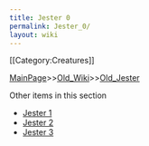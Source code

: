 ```yaml
---
title: Jester 0
permalink: Jester_0/
layout: wiki
---
```

[[Category:Creatures]]

[MainPage](/keeperrl_wiki/ "wikilink")>>[Old_Wiki](/keeperrl_wiki/Old_Wiki "wikilink")>>[Old_Jester](/keeperrl_wiki/Old_Jester "wikilink")

Other items in this section
-    [Jester 1](/keeperrl_wiki/Jester_1 "wikilink")
-    [Jester 2](/keeperrl_wiki/Jester_2 "wikilink")
-    [Jester 3](/keeperrl_wiki/Jester_3 "wikilink")

